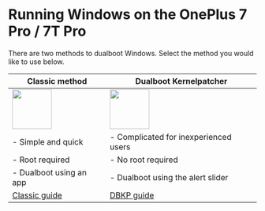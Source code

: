# Running Windows on the OnePlus 7 Pro / 7T Pro

There are two methods to dualboot Windows. Select the method you would like to use below.

| **Classic method** | **Dualboot Kernelpatcher**
|------------------------------------------------------------------------------------------------------------------------|-------------------------------------------------------------------------------------------------------------------
| <a href="dualboot.md"><img src="https://github.com/n00b69/woa-op7/blob/main/guide/zsta.png" width="80"></a> | <a href="dbkp.md"><img src="https://github.com/n00b69/woa-op7/blob/main/guide/zdbkp.png" width="80"></a>
| - Simple and quick | - Complicated for inexperienced users
| - Root required | - No root required
| - Dualboot using an app | - Dualboot using the alert slider
| [Classic guide](dualboot.md) | [DBKP guide](dbkp.md)













